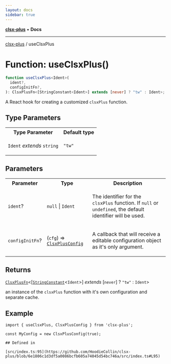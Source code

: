```yaml
---
layout: docs
sidebar: true
---
```


[**clsx-plus**](README.md) • **Docs**

---

[clsx-plus](README.md) / useClsxPlus

# Function: useClsxPlus()

```ts
function useClsxPlus<Ident>(
  ident?,
  configInitFn?,
): ClsxPlusFn<[StringConstant<Ident>] extends [never] ? "tw" : Ident>;
```

A React hook for creating a customized `clsxPlus` function.

## Type Parameters

<table>
<tr>
<th>Type Parameter</th>
<th>Default type</th>
</tr>
<tr>
<td>

`Ident` _extends_ `string`

</td>
<td>

`"tw"`

</td>
</tr>
</table>

## Parameters

<table>
<tr>
<th>Parameter</th>
<th>Type</th>
<th>Description</th>
</tr>
<tr>
<td>

`ident`?

</td>
<td>

`null` | `Ident`

</td>
<td>

The identifier for the `clsxPlus` function. If `null` or `undefined`, the default identifier will be used.

</td>
</tr>
<tr>
<td>

`configInitFn`?

</td>
<td>

(`cfg`) => [`ClsxPlusConfig`](Class.ClsxPlusConfig.md)

</td>
<td>

A callback that will receive a editable configuration object as it's only argument.

</td>
</tr>
</table>

## Returns

[`ClsxPlusFn`](TypeAlias.ClsxPlusFn.md)\<\[[`StringConstant`](TypeAlias.StringConstant.md)\<`Ident`>] _extends_ \[`never`] ? `"tw"` : `Ident`>

an instance of the `clsxPlus` function with it's own configuration and separate cache.

## Example

```tsx
import { useClsxPlus, ClsxPlusConfig } from 'clsx-plus';

const MyConfig = new ClsxPlusConfig(true);

## Defined in

[src/index.ts:95](https://github.com/HoodieCollin/clsx-plus/blob/6e1806c1d3df5a0086bcfb605a74045d54bc746a/src/index.ts#L95)
```

